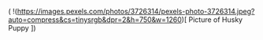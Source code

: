 ( !(https://images.pexels.com/photos/3726314/pexels-photo-3726314.jpeg?auto=compress&cs=tinysrgb&dpr=2&h=750&w=1260)[ Picture of Husky Puppy ])
